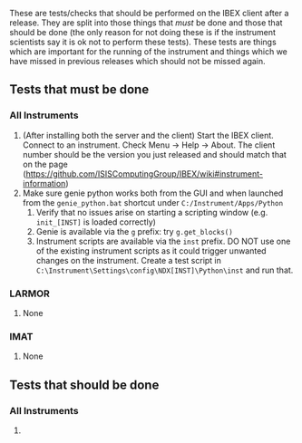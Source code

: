 These are tests/checks that should be performed on the IBEX client after a release. They are split into those things that *must* be done and those that should be done (the only reason for not doing these is if the instrument scientists say it is ok not to perform these tests). These tests are things which are important for the running of the instrument and things which we have missed in previous releases which should not be missed again.

## Tests that must be done

### All Instruments

1. (After installing both the server and the client) Start the IBEX client. Connect to an instrument. Check Menu -> Help -> About. The client number should be the version you just released and should match that on the page (https://github.com/ISISComputingGroup/IBEX/wiki#instrument-information)
1. Make sure genie python works both from the GUI and when launched from the `genie_python.bat` shortcut under `C:/Instrument/Apps/Python`
    1. Verify that no issues arise on starting a scripting window (e.g. `init_[INST]` is loaded correctly)
    1. Genie is available via the `g` prefix: try `g.get_blocks()`
    1. Instrument scripts are available via the `inst` prefix. DO NOT use one of the existing instrument scripts as it could trigger unwanted changes on the instrument. Create a test script in `C:\Instrument\Settings\config\NDX[INST]\Python\inst` and run that.

### LARMOR

1. None

### IMAT

1. None

## Tests that should be done

### All Instruments

1. 
